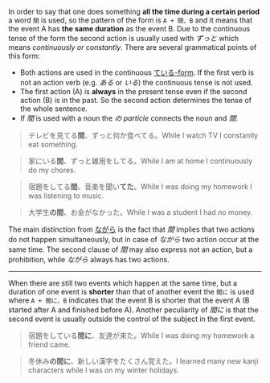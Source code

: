 In order to say that one does something **all the time during a certain period** a word `間` is used, so the pattern of the form is `A + 間、B` and it means that the event A has **the same duration** as the event B. Due to the continuous tense of the form the second action is usually used with *ずっと* which means *continuously or constantly*. There are several grammatical points of this form:
- Both actions are used in the continuous [ている-form](44). If the first verb is not an action verb (e.g. *ある* or *いる*) the continuous tense is not used.
- The first action (A) is **always** in the present tense even if the second action (B) is in the past. So the second action determines the tense of the whole sentence.
- If *間* is used with a noun the *の particle* connects the noun and *間*.
>テレビを見てる**間**、ずっと何か食べてる。While I watch TV I constantly eat something.

>家にいる**間**、ずっと雑用をしてる。While I am at home I continuously do my chores.

>宿題をしてる**間**、音楽を聞い**てた**。While I was doing my homework I was listening to music.

>大学生**の間**、お金がなかった。While I was a student I had no money.

The main distinction from [ながら](88) is the fact that *間* implies that two actions do not happen simultaneously, but in case of *ながら* two action occur at the same time. The second clause of *間* may also express not an action, but a prohibition, while *ながら* always has two actions.
***
When there are still two events which happen at the same time, but a duration of one event is **shorter** than that of another event the `間に` is used where `A + 間に、B` indicates that the event B is shorter that the event A (B started after A and finished before A).
Another peculiarity of *間に* is that the second event is usually outside the control of the subject in the first event.
>宿題をしている**間に**、友達が来た。While I was doing my homework a friend came.

>冬休み**の間に**、新しい漢字をたくさん覚えた。I learned many new kanji characters while I was on my winter holidays.